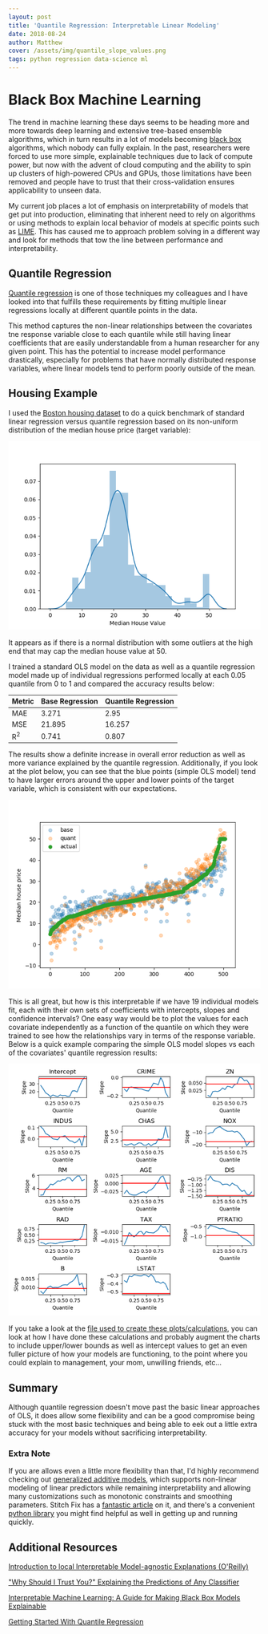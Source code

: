 ```yaml
---
layout: post
title: 'Quantile Regression: Interpretable Linear Modeling'
date: 2018-08-24
author: Matthew
cover: /assets/img/quantile_slope_values.png
tags: python regression data-science ml
---
```


# Black Box Machine Learning 

The trend in machine learning these days seems to be heading more and more towards deep learning and extensive tree-based ensemble algorithms, which in turn results in a lot of models becoming [black box](https://en.wikipedia.org/wiki/Black_box) algorithms, which nobody can fully explain. In the past, researchers were forced to use more simple, explainable techniques due to lack of compute power, but now with the advent of cloud computing and the ability to spin up clusters of high-powered CPUs and GPUs, those limitations have been removed and people have to trust that their cross-validation ensures applicability to unseen data. 

My current job places a lot of emphasis on interpretability of models that get put into production, eliminating that inherent need to rely on algorithms or using methods to explain local behavior of models at specific points such as [LIME](https://arxiv.org/pdf/1602.04938.pdf). This has caused me to approach problem solving in a different way and look for methods that tow the line between performance and interpretability. 

## Quantile Regression

[Quantile regression](https://en.wikipedia.org/wiki/Quantile_regression) is one of those techniques my colleagues and I have looked into that fulfills these requirements by fitting multiple linear regressions locally at different quantile points in the data. 

This method captures the non-linear relationships between the covariates tne response variable close to each quantile while still having linear coefficients that are easily understandable from a human researcher for any given point. This has the potential to increase model performance drastically, especially for problems that have normally distributed response variables, where linear models tend to perform poorly outside of the mean.

## Housing Example

I used the [Boston housing dataset](https://www.kaggle.com/c/boston-housing) to do a quick benchmark of standard linear regression versus quantile regression based on its non-uniform distribution of the median house price (target variable):

![](/assets/img/quantile_target_distribution.png)

It appears as if there is a normal distribution with some outliers at the high end that may cap the median house value at 50. 

I trained a standard OLS model on the data as well as a quantile regression model made up of individual regressions performed locally at each 0.05 quantile from 0 to 1 and compared the accuracy results below:

| Metric | Base Regression | Quantile Regression |
|--------|-----------------|---------------------|
| MAE    | 3.271           | 2.95                |
| MSE    | 21.895          | 16.257              |
| R<sup>2</sup>  | 0.741   | 0.807               |

The results show a definite increase in overall error reduction as well as more variance explained by the quantile regression. Additionally, if you look at the plot below, you can see that the blue points (simple OLS model) tend to have larger errors around the upper and lower points of the target variable, which is consistent with our expectations.

![](/assets/img/quantile_comparison.png)

This is all great, but how is this interpretable if we have 19 individual models fit, each with their own sets of coefficients with intercepts, slopes and confidence intervals? One easy way would be to plot the values for each covariate independently as a function of the quantile on which they were trained to see how the relationships vary in terms of the response variable. Below is a quick example comparing the simple OLS model slopes vs each of the covariates' quantile regression results:

![](/assets/img/quantile_slope_values.png)

If you take a look at the [file used to create these plots/calculations](https://github.com/mwburke/mwburke.github.io/tree/master/scripts/quantile_regression.py), you can look at how I have done these calculations and probably augment the charts to include upper/lower bounds as well as intercept values to get an even fuller picture of how your models are functioning, to the point where you could explain to management, your mom, unwilling friends, etc...

## Summary

Although quantile regression doesn't move past the basic linear approaches of OLS, it does allow some flexibility and can be a good compromise being stuck with the most basic techniques and being able to eek out a little extra accuracy for your models without sacrificing interpretability. 

### Extra Note

If you are allows even a little more flexibility than that, I'd highly recommend checking out [generalized additive models](https://en.wikipedia.org/wiki/Generalized_additive_model), which supports non-linear modeling of linear predictors while remaining interpretability and allowing many customizations such as monotonic constraints and smoothing parameters. Stitch Fix has a [fantastic article](https://multithreaded.stitchfix.com/blog/2015/07/30/gam/) on it, and there's a convenient [python library](https://github.com/dswah/pyGAM) you might find helpful as well in getting up and running quickly.

## Additional Resources

[Introduction to local Interpretable Model-agnostic Explanations (O'Reilly)](https://www.oreilly.com/learning/introduction-to-local-interpretable-model-agnostic-explanations-lime)

 ["Why Should I Trust You?" Explaining the Predictions of Any Classifier](https://arxiv.org/pdf/1602.04938.pdf)

[Interpretable Machine Learning: A Guide for Making Black Box Models Explainable](https://christophm.github.io/interpretable-ml-book/)

[Getting Started With Quantile Regression](https://data.library.virginia.edu/getting-started-with-quantile-regression/)